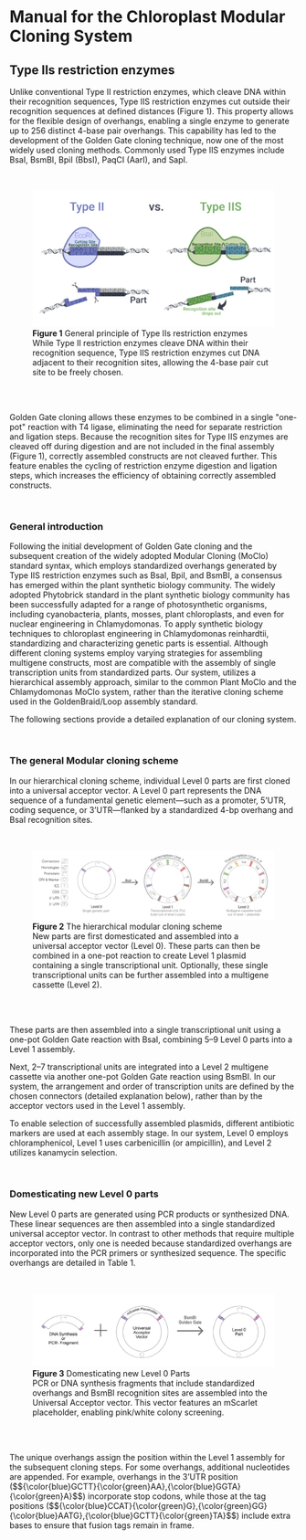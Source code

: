 # Manual for the Chloroplast Modular Cloning System

## Type IIs restriction enzymes
<p>
Unlike conventional Type II restriction enzymes, which cleave DNA within their recognition sequences, Type IIS restriction enzymes cut outside their recognition sequences at defined distances (Figure 1). This property allows for the flexible design of overhangs, enabling a single enzyme to generate up to 256 distinct 4-base pair overhangs. This capability has led to the development of the Golden Gate cloning technique, now one of the most widely used cloning methods. Commonly used Type IIS enzymes include BsaI, BsmBI, BpiI (BbsI), PaqCI (AarI), and SapI.
</p>
<br>


<html>
<figure>
    <img src="../images/parts/Fig1.png"
         alt="General principle of Type IIs restriction enzymes">
    <figcaption>
<b>Figure 1</b> General principle of Type IIs restriction enzymes<br>
While Type II restriction enzymes cleave DNA within their recognition sequence, Type IIS restriction enzymes cut DNA adjacent to their recognition sites, allowing the 4-base pair cut site to be freely chosen. </figcaption>
</figure>
</html>
<br><br>


<p>
Golden Gate cloning allows these enzymes to be combined in a single "one-pot" reaction with T4 ligase, eliminating the need for separate restriction and ligation steps. Because the recognition sites for Type IIS enzymes are cleaved off during digestion and are not included in the final assembly (Figure 1), correctly assembled constructs are not cleaved further. This feature enables the cycling of restriction enzyme digestion and ligation steps, which increases the efficiency of obtaining correctly assembled constructs.
</p>
<br>

### General introduction
<p>
Following the initial development of Golden Gate cloning and the subsequent creation of the widely adopted Modular Cloning (MoClo) standard syntax, which employs standardized overhangs generated by Type IIS restriction enzymes such as BsaI, BpiI, and BsmBI, a consensus has emerged within the plant synthetic biology community. 
The widely adopted Phytobrick standard in the plant synthetic biology community has been successfully adapted for a range of photosynthetic organisms, including cyanobacteria, plants, mosses, plant chloroplasts, and even for nuclear engineering in Chlamydomonas.
To apply synthetic biology techniques to chloroplast engineering in Chlamydomonas reinhardtii, standardizing and characterizing genetic parts is essential. Although different cloning systems employ varying strategies for assembling multigene constructs, most are compatible with the assembly of single transcription units from standardized parts. Our system, utilizes a hierarchical assembly approach, similar to the common Plant MoClo and the Chlamydomonas MoClo system, rather than the iterative cloning scheme used in the GoldenBraid/Loop assembly standard.
</p>
<p>
The following sections provide a detailed explanation of our cloning system.
</p>
<br>

### The general Modular cloning scheme
<p>
In our hierarchical cloning scheme, individual Level 0 parts are first cloned into a universal acceptor vector. A Level 0 part represents the DNA sequence of a fundamental genetic element—such as a promoter, 5’UTR, coding sequence, or 3’UTR—flanked by a standardized 4-bp overhang and BsaI recognition sites.
</p>
<br>

<html>
<figure>
    <img src="../images/parts/Fig2.png"
         alt="The hierarchical modular cloning scheme">
    <figcaption>
<b>Figure 2</b> The hierarchical modular cloning scheme<br>
New parts are first domesticated and assembled into a universal acceptor vector (Level 0). These parts can then be combined in a one-pot reaction to create Level 1 plasmid containing a single transcriptional unit. Optionally, these single transcriptional units can be further assembled into a multigene cassette (Level 2).</figcaption>
</figure>
</html>
<br><br>

<p>
These parts are then assembled into a single transcriptional unit using a one-pot Golden Gate reaction with BsaI, combining 5–9 Level 0 parts into a Level 1 assembly. 
</p>

<p>
Next, 2–7 transcriptional units are integrated into a Level 2 multigene cassette via another one-pot Golden Gate reaction using BsmBI. In our system, the arrangement and order of transcription units are defined by the chosen connectors (detailed explanation below), rather than by the acceptor vectors used in the Level 1 assembly.
</p>

<p>
To enable selection of successfully assembled plasmids, different antibiotic markers are used at each assembly stage. In our system, Level 0 employs chloramphenicol, Level 1 uses carbenicillin (or ampicillin), and Level 2 utilizes kanamycin selection.
</p>
<br>

### Domesticating new Level 0 parts
<p>
New Level 0 parts are generated using PCR products or synthesized DNA. These linear sequences are then assembled into a single standardized universal acceptor vector. 
In contrast to other methods that require multiple acceptor vectors, only one is needed because standardized overhangs are incorporated into the PCR primers or synthesized sequence. The specific overhangs are detailed in Table 1.
</p>
<br>

<html>
<figure>
    <img src="../images/parts/Fig3.png"
         alt="Domesticating new Level 0 Parts ">
    <figcaption>
<b>Figure 3</b> Domesticating new Level 0 Parts <br>
PCR or DNA synthesis fragments that include standardized overhangs and BsmBI recognition sites are assembled into the Universal Acceptor vector. This vector features an mScarlet placeholder, enabling pink/white colony screening.</figcaption>
</figure>
</html>
<br><br>

<p>
The unique overhangs assign the position within the Level 1 assembly for the subsequent cloning steps. For some overhangs, additional nucleotides are appended. For example, overhangs in the 3’UTR position ($${\color{blue}GCTT}{\color{green}AA},{\color{blue}GGTA}{\color{green}A}$$) incorporate stop codons, while those at the tag positions ($${\color{blue}CCAT}{\color{green}G},{\color{green}GG}{\color{blue}AATG},{\color{blue}GCTT}{\color{green}TA}$$) include extra bases to ensure that fusion tags remain in frame.